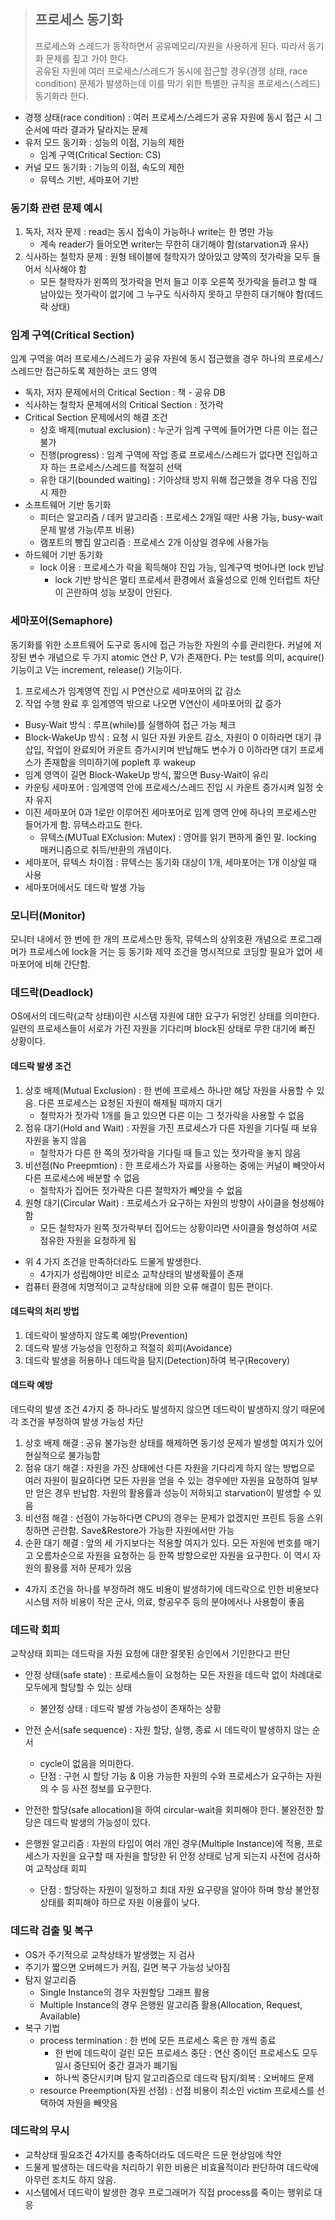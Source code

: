> ## 프로세스 동기화
> 프로세스와 스레드가 동작하면서 공유메모리/자원을 사용하게 된다. 따라서 동기화 문제를 짚고 가야 한다.   
>   공유된 자원에 여러 프로세스/스레드가 동시에 접근할 경우(경쟁 상태, race condition) 문제가 발생하는데 이를 막기 위한 특별한 규칙을 프로세스(스레드) 동기화라 한다.

- 경쟁 상태(race condition) : 여러 프로세스/스레드가 공유 자원에 동시 접근 시 그 순서에 따라 결과가 달라지는 문제
- 유저 모드 동기화 : 성능의 이점, 기능의 제한
    - 임계 구역(Critical Section: CS)
- 커널 모드 동기화 : 기능의 이점, 속도의 제한
    - 뮤텍스 기반, 세마포어 기반

### 동기화 관련 문제 예시
1. 독자, 저자 문제 : read는 동시 접속이 가능하나 write는 한 명만 가능
    - 계속 reader가 들어오면 writer는 무한히 대기해야 함(starvation과 유사)
2. 식사하는 철학자 문제 : 원형 테이블에 철학자가 앉아있고 양쪽의 젓가락을 모두 들어서 식사해야 함
    - 모든 철학자가 왼쪽의 젓가락을 먼저 들고 이후 오른쪽 젓가락을 들려고 할 때 남아있는 젓가락이 없기에 그 누구도 식사하지 못하고 무한히 대기해야 함(데드락 상태)

### 임계 구역(Critical Section)
임계 구역을 여러 프로세스/스레드가 공유 자원에 동시 접근했을 경우 하나의 프로세스/스레드만 접근하도록 제한하는 코드 영역

- 독자, 저자 문제에서의 Critical Section : 책 - 공유 DB
- 식사하는 철학자 문제에서의 Critical Section : 젓가락
- Critical Section 문제에서의 해결 조건
    - 상호 배제(mutual exclusion) : 누군가 임계 구역에 들어가면 다른 이는 접근 불가
    - 진행(progress) : 임계 구역에 작업 종료 프로세스/스레드가 없다면 진입하고자 하는 프로세스/스레드를 적절히 선택
    - 유한 대기(bounded waiting) : 기아상태 방지 위해 접근했을 경우 다음 진입 시 제한
- 소프트웨어 기반 동기화
    - 피터슨 알고리즘 / 데커 알고리즘 : 프로세스 2개일 때만 사용 가능, busy-wait 문제 발생 가능(루프 비용)
    - 램포트의 빵집 알고리즘 : 프로세스 2개 이상일 경우에 사용가능
- 하드웨어 기반 동기화
    - lock 이용 : 프로세스가 락을 획득해야 진입 가능, 임계구역 벗어나면 lock 반납
        - lock 기반 방식은 멀티 프로세서 환경에서 효율성으로 인해 인터럽트 차단이 곤란하여 성능 보장이 안된다.

### 세마포어(Semaphore)
동기화를 위한 소프트웨어 도구로 동시에 접근 가능한 자원의 수를 관리한다. 커널에 저장된 변수 개념으로 두 가지 atomic 연산 P, V가 존재한다. P는 test를 의미, acquire() 기능이고 V는 increment, release() 기능이다.

1. 프로세스가 임계영역 진입 시 P연산으로 세마포어의 값 감소
2. 작업 수행 완료 후 임계영역 밖으로 나오면 V연산이 세마포어의 값 증가
- Busy-Wait 방식 : 루프(while)를 실행하여 접근 가능 체크
- Block-WakeUp 방식 : 요청 시 일단 자원 카운트 감소, 자원이 0 이하라면 대기 큐 삽입, 작업이 완료되어 카운트 증가시키며 반납해도 변수가 0 이하라면 대기 프로세스가 존재함을 의미하기에 popleft 후 wakeup
- 임계 영역이 길면 Block-WakeUp 방식, 짧으면 Busy-Wait이 유리
- 카운팅 세마포어 : 임계영역 안에 프로세스/스레드 진입 시 카운트 증가시켜 일정 숫자 유지
- 이진 세마포어 0과 1로만 이루어진 세마포어로 임계 영역 안에 하나의 프로세스만 들어가게 함. 뮤텍스라고도 한다.
    - 뮤텍스(MUTual EXclusion: Mutex) : 영어를 읽기 편하게 줄인 말. locking 매커니즘으로 취득/반환의 개념이다.
- 세마포어, 뮤텍스 차이점 : 뮤텍스는 동기화 대상이 1개, 세마포어는 1개 이상일 때 사용
- 세마포어에서도 데드락 발생 가능

### 모니터(Monitor)
모니터 내에서 한 번에 한 개의 프로세스만 동작, 뮤텍스의 상위호환 개념으로 프로그래머가 프로세스에 lock을 거는 등 동기화 제약 조건을 명시적으로 코딩할 필요가 없어 세마포어에 비해 간단함.

### 데드락(Deadlock)
OS에서의 데드락(교착 상태)이란 시스템 자원에 대한 요구가 뒤엉킨 상태를 의미한다. 일련의 프로세스들이 서로가 가진 자원을 기다리며 block된 상태로 무한 대기에 빠진 상황이다.

#### 데드락 발생 조건
1. 상호 배제(Mutual Exclusion) : 한 번에 프로세스 하나만 해당 자원을 사용할 수 있음. 다른 프로세스는 요청된 자원이 해제될 때까지 대기
    - 철학자가 젓가락 1개를 들고 있으면 다른 이는 그 젓가락을 사용할 수 없음
2. 점유 대기(Hold and Wait) : 자원을 가진 프로세스가 다른 자원을 기다릴 때 보유 자원을 놓지 않음
    - 철학자가 다른 한 쪽의 젓가락을 기다릴 때 들고 있는 젓가락을 놓지 않음
3. 비선점(No Preepmtion) : 한 프로세스가 자료를 사용하는 중에는 커널이 빼앗아서 다른 프로세스에 배분할 수 없음
    - 철학자가 집어든 젓가락은 다른 철학자가 빼앗을 수 없음
4. 원형 대기(Circular Wait) : 프로세스가 요구하는 자원의 방향이 사이클을 형성해야 함
    - 모든 철학자가 왼쪽 젓가락부터 집어드는 상황이라면 사이클을 형성하여 서로 점유한 자원을 요청하게 됨
- 위 4 가지 조건을 만족하더라도 드물게 발생한다.
    - 4가지가 성립해야만 비로소 교착상태의 발생확률이 존재
- 컴퓨터 환경에 치명적이고 교착상태에 의한 오류 해결이 힘든 편이다.

#### 데드락의 처리 방법
1. 데드락이 발생하지 않도록 예방(Prevention)
2. 데드락 발생 가능성을 인정하고 적절히 회피(Avoidance)
3. 데드락 발생을 허용하나 데드락을 탐지(Detection)하여 복구(Recovery)

#### 데드락 예방
데드락의 발생 조건 4가지 중 하나라도 발생하지 않으면 데드락이 발생하지 않기 때문에 각 조건을 부정하여 발생 가능성 차단

1. 상호 배제 해결 : 공유 불가능한 상태를 해제하면 동기성 문제가 발생할 여지가 있어 현실적으로 불가능함
2. 점유 대기 해결 : 자원을 가진 상태에선 다른 자원을 기다리게 하지 않는 방법으로 여러 자원이 필요하다면 모든 자원을 얻을 수 있는 경우에만 자원을 요청하여 일부만 얻은 경우 반납함. 자원의 활용률과 성능이 저하되고 starvation이 발생할 수 있음
3. 비선점 해결 : 선점이 가능하다면 CPU의 경우는 문제가 없겠지만 프린트 등을 스위칭하면 곤란함. Save&Restore가 가능한 자원에서만 가능
4. 순환 대기 해결 : 앞의 세 가지보다는 적용할 여지가 있다. 모든 자원에 번호를 매기고 오름차순으로 자원을 요청하는 등 한쪽 방향으로만 자원을 요구한다. 이 역시 자원의 활용률 저하 문제가 있음
- 4가지 조건을 하나를 부정하려 해도 비용이 발생하기에 데드락으로 인한 비용보다 시스템 저하 비용이 작은 군사, 의료, 항공우주 등의 분야에서나 사용함이 좋음

### 데드락 회피
교착상태 회피는 데드락을 자원 요청에 대한 잘못된 승인에서 기인한다고 판단

- 안정 상태(safe state) : 프로세스들이 요청하는 모든 자원을 데드락 없이 차례대로 모두에게 할당할 수 있는 상태

    - 불안정 상태 : 데드락 발생 가능성이 존재하는 상황
- 안전 순서(safe sequence) : 자원 할당, 실행, 종료 시 데드락이 발생하지 않는 순서

    - cycle이 없음을 의미한다.
    - 단점 : 구현 시 할당 가능 & 이용 가능한 자원의 수와 프로세스가 요구하는 자원의 수 등 사전 정보를 요구한다.
- 안전한 할당(safe allocation)을 하여 circular-wait을 회피해야 한다. 불완전한 할당은 데드락 발생의 가능성이 있다.

- 은행원 알고리즘 : 자원의 타입이 여러 개인 경우(Multiple Instance)에 적용, 프로세스가 자원을 요구할 때 자원을 할당한 뒤 안정 상태로 남게 되는지 사전에 검사하여 교착상태 회피

    - 단점 : 할당하는 자원이 일정하고 최대 자원 요구량을 알아야 하며 항상 불안정 상태를 회피해야 하므로 자원 이용률이 낮다.

### 데드락 검출 및 복구
- OS가 주기적으로 교착상태가 발생했는 지 검사
- 주기가 짧으면 오버헤드가 커짐, 길면 복구 가능성 낮아짐
- 탐지 알고리즘
    - Single Instance의 경우 자원할당 그래프 활용
    - Multiple Instance의 경우 은행원 알고리즘 활용(Allocation, Request, Available)
- 복구 기법
    - process termination : 한 번에 모든 프로세스 혹은 한 개씩 종료
        - 한 번에 데드락이 걸린 모든 프로세스 중단 : 연산 중이던 프로세스도 모두 일시 중단되어 중간 결과가 폐기됨
        - 하나씩 중단시키며 탐지 알고리즘으로 데드락 탐지/회복 : 오버헤드 문제
    - resource Preemption(자원 선점) : 선점 비용이 최소인 victim 프로세스를 선택하여 자원을 빼앗음
### 데드락의 무시
- 교착상태 필요조건 4가지를 충족하더라도 데드락은 드문 현상임에 착안
- 드물게 발생하는 데드락을 처리하기 위한 비용은 비효율적이라 판단하여 데드락에 아무런 조치도 하지 않음.
- 시스템에서 데드락이 발생한 경우 프로그래머가 직접 process를 죽이는 행위로 대응